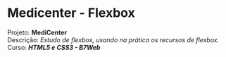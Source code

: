 # Medicenter - Flexbox

Projeto: **MediCenter** <br />
Descrição: _Estudo de flexbox, usando na prática os recursos de flexbox._ <br />
Curso: **_HTML5 e CSS3 - B7Web_** <br />
